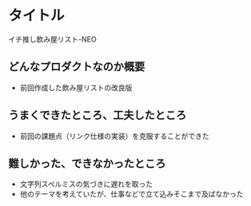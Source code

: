 # タイトル
イチ推し飲み屋リスト-NEO

## どんなプロダクトなのか概要

- 前回作成した飲み屋リストの改良版

## うまくできたところ、工夫したところ

- 前回の課題点（リンク仕様の実装）を克服することができた

## 難しかった、できなかったところ

- 文字列スペルミスの気づきに遅れを取った
- 他のテーマを考えていたが、仕事などで立て込みそこまで及ばなかった